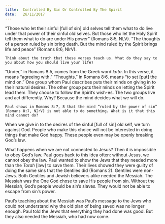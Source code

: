 ```yaml
---
title:  Controlled By Sin Or Controlled By The Spirit
date:   28/11/2017
---
```


“Those who let their sinful [full of sin] old selves tell them what to do live under that power of their sinful old selves. But those who let the Holy Spirit tell them what to do are under His power” (Romans 8:5, NLV). “The thoughts of a person ruled by sin bring death. But the mind ruled by the Spirit brings life and peace” (Romans 8:6, NIrV).

`Think about the truth that these verses teach us. What do they say to you about how you should live your life?`

“Under,” in Romans 8:5, comes from the Greek word *kata*. In this verse, it means “agreeing with.” “Thoughts,” in Romans 8:6, means “to set [put] the mind on.” One group whom Paul describes puts their minds on giving in to their natural desires. The other group puts their minds on letting the Spirit lead them. They choose to follow the Spirit’s wish-es. The two groups live and act differently. Why? Because the mind decides what we will do.

`Paul shows in Romans 8:7, 8 that the mind “ruled by the power of sin” (Romans 8:7, NIrV) is not able to do something. What is it that this mind cannot do?`

When we give in to the desires of the sinful [full of sin] old self, we turn against God. People who make this choice will not be interested in doing things that make God happy. These people even may be openly breaking God’s law.

What happens when we are not connected to Jesus? Then it is impossible to obey God’s law. Paul goes back to this idea often: without Jesus, we cannot obey the law. Paul wanted to show the Jews that they needed more than the *Torah* [law] to save them. Their lives showed they were guilty of doing the same sins that the Gentiles did (Romans 2). Gentiles were non-Jews. Both Gentiles and Jewish believers alike needed the Messiah. The Messiah was the One God chose to save His people from sin. Without the Messiah, God’s people would be sin’s slaves. They would not be able to escape from sin’s power.

Paul’s teaching about the Messiah was Paul’s message to the Jews who could not understand why the old plan of being saved was no longer enough. Paul told the Jews that  everything they had done was good. But they also needed the Messiah, who had now come.
